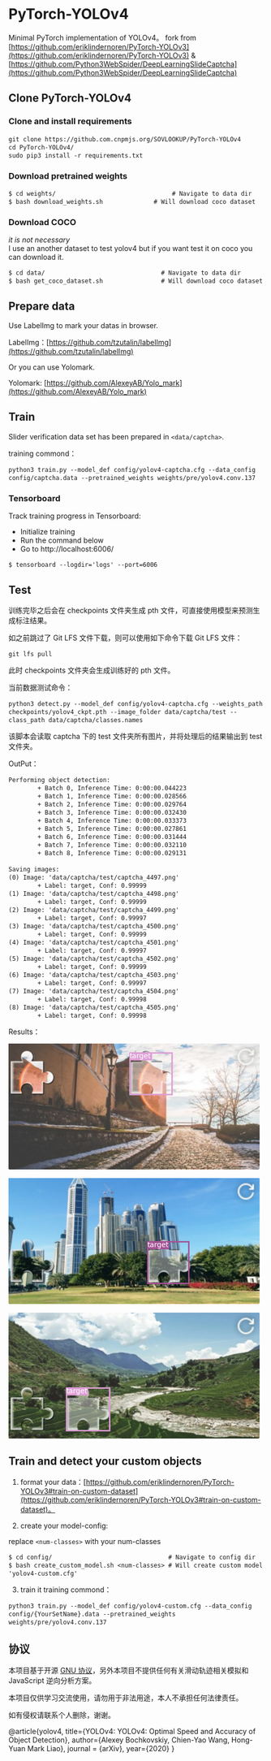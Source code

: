 # PyTorch-YOLOv4

Minimal PyTorch implementation of YOLOv4。
fork from [https://github.com/eriklindernoren/PyTorch-YOLOv3](https://github.com/eriklindernoren/PyTorch-YOLOv3) & [https://github.com/Python3WebSpider/DeepLearningSlideCaptcha](https://github.com/Python3WebSpider/DeepLearningSlideCaptcha)

## Clone PyTorch-YOLOv4

### Clone and install requirements

```
git clone https://github.com.cnpmjs.org/SOVLOOKUP/PyTorch-YOLOv4
cd PyTorch-YOLOv4/
sudo pip3 install -r requirements.txt
```


### Download pretrained weights

```
$ cd weights/                                # Navigate to data dir
$ bash download_weights.sh              # Will download coco dataset
``` 

### Download COCO

*it is not necessary*  
I use an another dataset to test yolov4 but if you want test it on coco you can download it.
```
$ cd data/                                # Navigate to data dir
$ bash get_coco_dataset.sh                # Will download coco dataset
```

## Prepare data

Use LabelImg to mark your datas in browser.

LabelImg：[https://github.com/tzutalin/labelImg](https://github.com/tzutalin/labelImg)

Or you can use Yolomark.

Yolomark: [https://github.com/AlexeyAB/Yolo_mark](https://github.com/AlexeyAB/Yolo_mark)

## Train

Slider verification data set has been prepared in `<data/captcha>`.

training commond：

```
python3 train.py --model_def config/yolov4-captcha.cfg --data_config config/captcha.data --pretrained_weights weights/pre/yolov4.conv.137

```



### Tensorboard
Track training progress in Tensorboard:
* Initialize training
* Run the command below
* Go to http://localhost:6006/

```
$ tensorboard --logdir='logs' --port=6006
```

## Test

训练完毕之后会在 checkpoints 文件夹生成 pth 文件，可直接使用模型来预测生成标注结果。

如之前跳过了 Git LFS 文件下载，则可以使用如下命令下载 Git LFS 文件：

```
git lfs pull
```

此时 checkpoints 文件夹会生成训练好的 pth 文件。

当前数据测试命令：

```
python3 detect.py --model_def config/yolov4-captcha.cfg --weights_path checkpoints/yolov4_ckpt.pth --image_folder data/captcha/test --class_path data/captcha/classes.names

```

该脚本会读取 captcha 下的 test 文件夹所有图片，并将处理后的结果输出到 test 文件夹。

OutPut：

```
Performing object detection:
        + Batch 0, Inference Time: 0:00:00.044223
        + Batch 1, Inference Time: 0:00:00.028566
        + Batch 2, Inference Time: 0:00:00.029764
        + Batch 3, Inference Time: 0:00:00.032430
        + Batch 4, Inference Time: 0:00:00.033373
        + Batch 5, Inference Time: 0:00:00.027861
        + Batch 6, Inference Time: 0:00:00.031444
        + Batch 7, Inference Time: 0:00:00.032110
        + Batch 8, Inference Time: 0:00:00.029131

Saving images:
(0) Image: 'data/captcha/test/captcha_4497.png'
        + Label: target, Conf: 0.99999
(1) Image: 'data/captcha/test/captcha_4498.png'
        + Label: target, Conf: 0.99999
(2) Image: 'data/captcha/test/captcha_4499.png'
        + Label: target, Conf: 0.99997
(3) Image: 'data/captcha/test/captcha_4500.png'
        + Label: target, Conf: 0.99999
(4) Image: 'data/captcha/test/captcha_4501.png'
        + Label: target, Conf: 0.99997
(5) Image: 'data/captcha/test/captcha_4502.png'
        + Label: target, Conf: 0.99999
(6) Image: 'data/captcha/test/captcha_4503.png'
        + Label: target, Conf: 0.99997
(7) Image: 'data/captcha/test/captcha_4504.png'
        + Label: target, Conf: 0.99998
(8) Image: 'data/captcha/test/captcha_4505.png'
        + Label: target, Conf: 0.99998
```

Results：

![](data/captcha/result/captcha_4501.png)

![](data/captcha/result/captcha_4505.png)

![](data/captcha/result/captcha_4503.png)


## Train and detect your custom objects

1. format your data：[https://github.com/eriklindernoren/PyTorch-YOLOv3#train-on-custom-dataset](https://github.com/eriklindernoren/PyTorch-YOLOv3#train-on-custom-dataset)。

2. create your model-config:

replace `<num-classes>` with your num-classes

```
$ cd config/                                # Navigate to config dir
$ bash create_custom_model.sh <num-classes> # Will create custom model 'yolov4-custom.cfg'
```

3. train it
training commond：
```
python3 train.py --model_def config/yolov4-custom.cfg --data_config config/{YourSetName}.data --pretrained_weights weights/pre/yolov4.conv.137

```

## 协议

本项目基于开源 [GNU 协议](https://github.com/eriklindernoren/PyTorch-YOLOv3/blob/master/LICENSE)，另外本项目不提供任何有关滑动轨迹相关模拟和 JavaScript 逆向分析方案。

本项目仅供学习交流使用，请勿用于非法用途，本人不承担任何法律责任。

如有侵权请联系个人删除，谢谢。

@article{yolov4,
  title={YOLOv4: YOLOv4: Optimal Speed and Accuracy of Object Detection},
  author={Alexey Bochkovskiy, Chien-Yao Wang, Hong-Yuan Mark Liao},
  journal = {arXiv},
  year={2020}
}
